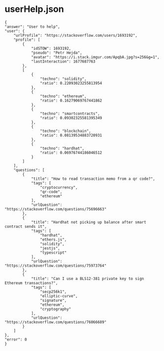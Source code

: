 # userHelp.json
>
    {
	"answer": "User to help",
	"user": {
		"urlProfile": "https://stackoverflow.com/users/1693192",
		"profile": [
			{
				"idSTOW": 1693192,
				"pseudo": "Petr Hejda",
				"avatar": "https://i.stack.imgur.com/ApqbA.jpg?s=256&g=1",
				"lastInteraction": 1677687763
			},
			[
				{
					"techno": "solidity",
					"ratio": 0.22093023255813954
				},
				{
					"techno": "ethereum",
					"ratio": 0.16279069767441862
				},
				{
					"techno": "smartcontracts",
					"ratio": 0.09302325581395349
				},
				{
					"techno": "blockchain",
					"ratio": 0.08139534883720931
				},
				{
					"techno": "hardhat",
					"ratio": 0.06976744186046512
				}
			]
		],
		"questions": [
			{
				"title": "How to read transaction memo from a qr code?",
				"tags": [
					"cryptocurrency",
					"qr-code",
					"ethereum"
				],
				"urlQuestion": "https://stackoverflow.com/questions/75696663"
			},
			{
				"title": "Hardhat not picking up balance after smart contract sends it",
				"tags": [
					"hardhat",
					"ethers.js",
					"solidity",
					"jestjs",
					"typescript"
				],
				"urlQuestion": "https://stackoverflow.com/questions/75973764"
			},
			{
				"title": "Can I use a BLS12-381 private key to sign Ethereum transactions?",
				"tags": [
					"secp256k1",
					"elliptic-curve",
					"signature",
					"ethereum",
					"cryptography"
				],
				"urlQuestion": "https://stackoverflow.com/questions/76066689"
			}
		]
	},
	"error": 0
    }
>